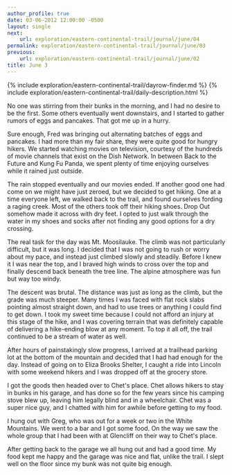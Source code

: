 ```yaml
---
author_profile: true
date: 03-06-2012 12:00:00 -0500
layout: single
next:
    url: exploration/eastern-continental-trail/journal/june/04
permalink: exploration/eastern-continental-trail/journal/june/03
previous:
    url: exploration/eastern-continental-trail/journal/june/02
title: June 3
---
```

{% include exploration/eastern-continental-trail/dayrow-finder.md %}
{% include exploration/eastern-continental-trail/daily-description.html %}

No one was stirring from their bunks in the morning, and I had no desire to be the first. Some others eventually went downstairs, and I started to gather rumors of eggs and pancakes. That got me up in a hurry.

Sure enough, Fred was bringing out alternating batches of eggs and pancakes. I had more than my fair share, they were quite good for hungry hikers. We started watching movies on television, courtesy of the hundreds of movie channels that exist on the Dish Network. In between Back to the Future and Kung Fu Panda, we spent plenty of time enjoying ourselves while it rained just outside.

The rain stopped eventually and our movies ended. If another good one had come on we might have just zeroed, but we decided to get hiking. One at a time everyone left, we walked back to the trail, and found ourselves fording a raging creek. Most of the others took off their hiking shoes. Drop Out somehow made it across with dry feet. I opted to just walk through the water in my shoes and socks after not finding any good options for a dry crossing.

The real task for the day was Mt. Moosilauke. The climb was not particularly difficult, but it was long. I decided that I was not going to rush or worry about my pace, and instead just climbed slowly and steadily. Before I knew it I was near the top, and I braved high winds to cross over the top and finally descend back beneath the tree line. The alpine atmosphere was fun but way too windy.

The descent was brutal. The distance was just as long as the climb, but the grade was much steeper. Many times I was faced with flat rock slabs pointing almost straight down, and had to use trees or anything I could find to get down. I took my sweet time because I could not afford an injury at this stage of the hike, and I was covering terrain that was definitely capable of delivering a hike-ending blow at any moment. To top it all off, the trail continued to be a stream of water as well.

After hours of painstakingly slow progress, I arrived at a trailhead parking lot at the bottom of the mountain and decided that I had had enough for the day. Instead of going on to Eliza Brooks Shelter, I caught a ride into Lincoln with some weekend hikers and I was dropped off at the grocery store.

I got the goods then headed over to Chet's place. Chet allows hikers to stay in bunks in his garage, and has done so for the few years since his camping stove blew up, leaving him legally blind and in a wheelchair. Chet was a super nice guy, and I chatted with him for awhile before getting to my food.

I hung out with Greg, who was out for a week or two in the White Mountains. We went to a bar and I got some food. On the way we saw the whole group that I had been with at Glencliff on their way to Chet's place.

After getting back to the garage we all hung out and had a good time. My food kept me happy and the garage was nice and flat, unlike the trail. I slept well on the floor since my bunk was not quite big enough.